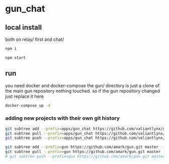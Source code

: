 # gun_chat
## local install 
both on relay/ first and chat/
```bash
npm i
```

```bash
npm start
```

## run
you need docker and docker-compose
the gun/ directory is just a clone of the main gun repository nothing touched. so if the gun repository changed just replace it here

```bash
docker-compose up -d
```

### adding new projects with their own git history
```sh
git subtree add --prefix=apps/gun_chat https://github.com/valiantlynx/gun_chat.git main --squash
git subtree pull --prefix=apps/gun_chat https://github.com/valiantlynx/gun_chat.git main --squash
git subtree push --prefix=apps/gun_chat https://github.com/valiantlynx/gun_chat.git main

git subtree add --prefix=gun https://github.com/amark/gun.git master --squash
git subtree pull --prefix=gun https://github.com/amark/gun.git master --squash
# git subtree push --prefix=gun https://github.com/amark/gun.git master
```
